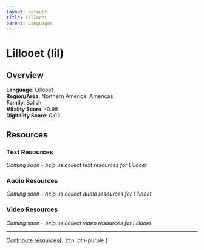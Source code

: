 ```yaml
---
layout: default
title: Lillooet
parent: Languages
---
```


# Lillooet (lil)

## Overview

**Language**: Lillooet  
**Region/Area**: Northern America, Americas  
**Family**: Salish  
**Vitality Score**: -0.98  
**Digitality Score**: 0.02  

## Resources

### Text Resources
*Coming soon - help us collect text resources for Lillooet*

### Audio Resources
*Coming soon - help us collect audio resources for Lillooet*

### Video Resources
*Coming soon - help us collect video resources for Lillooet*

---

[Contribute resources](https://fairtrain.github.io/){: .btn .btn-purple }
